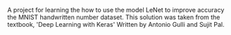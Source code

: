 A project for learning the how to use the model LeNet to improve accuracy the MNIST handwritten number dataset. This solution was taken from the textbook, 'Deep Learning with Keras' Written by Antonio Gulli and Sujit Pal.

